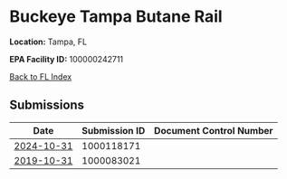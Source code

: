 # Buckeye Tampa Butane Rail

**Location:** Tampa, FL

**EPA Facility ID:** 100000242711

[Back to FL Index](../../index.md)

## Submissions

| Date | Submission ID | Document Control Number |
|------|--------------|-------------------------|
| [2024-10-31](submissions/1000118171.md) | 1000118171 |  |
| [2019-10-31](submissions/1000083021.md) | 1000083021 |  |

